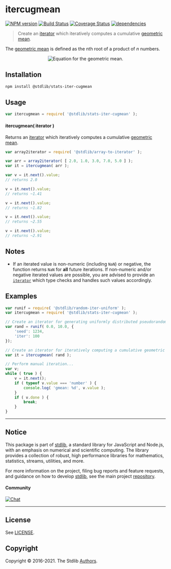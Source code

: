 <!--

@license Apache-2.0

Copyright (c) 2019 The Stdlib Authors.

Licensed under the Apache License, Version 2.0 (the "License");
you may not use this file except in compliance with the License.
You may obtain a copy of the License at

   http://www.apache.org/licenses/LICENSE-2.0

Unless required by applicable law or agreed to in writing, software
distributed under the License is distributed on an "AS IS" BASIS,
WITHOUT WARRANTIES OR CONDITIONS OF ANY KIND, either express or implied.
See the License for the specific language governing permissions and
limitations under the License.

-->

# itercugmean

[![NPM version][npm-image]][npm-url] [![Build Status][test-image]][test-url] [![Coverage Status][coverage-image]][coverage-url] [![dependencies][dependencies-image]][dependencies-url]

> Create an [iterator][mdn-iterator-protocol] which iteratively computes a cumulative [geometric mean][geometric-mean].

<section class="intro">

The [geometric mean][geometric-mean] is defined as the nth root of a product of _n_ numbers.

<!-- <equation class="equation" label="eq:geometric_mean" align="center" raw="\biggl( \prod_{i=0}^{n-1} \biggr)^{\frac{1}{n}} = \sqrt[n]{x_0 x_1 \cdots x_{n-1}}" alt="Equation for the geometric mean."> -->

<div class="equation" align="center" data-raw-text="\biggl( \prod_{i=0}^{n-1} \biggr)^{\frac{1}{n}} = \sqrt[n]{x_0 x_1 \cdots x_{n-1}}" data-equation="eq:geometric_mean">
    <img src="https://cdn.jsdelivr.net/gh/stdlib-js/stdlib@b38de7dff069561da1cb4710c85fc74433b7eaaa/lib/node_modules/@stdlib/stats/iter/cugmean/docs/img/equation_geometric_mean.svg" alt="Equation for the geometric mean.">
    <br>
</div>

<!-- </equation> --> 

</section>

<!-- /.intro -->

<!-- Package usage documentation. -->

<section class="installation">

## Installation

```bash
npm install @stdlib/stats-iter-cugmean
```

</section>

<section class="usage">

## Usage

```javascript
var itercugmean = require( '@stdlib/stats-iter-cugmean' );
```

#### itercugmean( iterator )

Returns an [iterator][mdn-iterator-protocol] which iteratively computes a cumulative [geometric mean][geometric-mean].

```javascript
var array2iterator = require( '@stdlib/array-to-iterator' );

var arr = array2iterator( [ 2.0, 1.0, 3.0, 7.0, 5.0 ] );
var it = itercugmean( arr );

var v = it.next().value;
// returns 2.0

v = it.next().value;
// returns ~1.41

v = it.next().value;
// returns ~1.82

v = it.next().value;
// returns ~2.55

v = it.next().value;
// returns ~2.91
```

</section>

<!-- /.usage -->

<!-- Package usage notes. Make sure to keep an empty line after the `section` element and another before the `/section` close. -->

<section class="notes">

## Notes

-   If an iterated value is non-numeric (including `NaN`) or negative, the function returns `NaN` for **all** future iterations. If non-numeric and/or negative iterated values are possible, you are advised to provide an [`iterator`][mdn-iterator-protocol] which type checks and handles such values accordingly.

</section>

<!-- /.notes -->

<!-- Package usage examples. -->

<section class="examples">

## Examples

<!-- eslint no-undef: "error" -->

```javascript
var runif = require( '@stdlib/random-iter-uniform' );
var itercugmean = require( '@stdlib/stats-iter-cugmean' );

// Create an iterator for generating uniformly distributed pseudorandom numbers:
var rand = runif( 0.0, 10.0, {
    'seed': 1234,
    'iter': 100
});

// Create an iterator for iteratively computing a cumulative geometric mean:
var it = itercugmean( rand );

// Perform manual iteration...
var v;
while ( true ) {
    v = it.next();
    if ( typeof v.value === 'number' ) {
        console.log( 'gmean: %d', v.value );
    }
    if ( v.done ) {
        break;
    }
}
```

</section>

<!-- /.examples -->

<!-- Section to include cited references. If references are included, add a horizontal rule *before* the section. Make sure to keep an empty line after the `section` element and another before the `/section` close. -->

<section class="references">

</section>

<!-- /.references -->

<!-- Section for all links. Make sure to keep an empty line after the `section` element and another before the `/section` close. -->


<section class="main-repo" >

* * *

## Notice

This package is part of [stdlib][stdlib], a standard library for JavaScript and Node.js, with an emphasis on numerical and scientific computing. The library provides a collection of robust, high performance libraries for mathematics, statistics, streams, utilities, and more.

For more information on the project, filing bug reports and feature requests, and guidance on how to develop [stdlib][stdlib], see the main project [repository][stdlib].

#### Community

[![Chat][chat-image]][chat-url]

---

## License

See [LICENSE][stdlib-license].


## Copyright

Copyright &copy; 2016-2021. The Stdlib [Authors][stdlib-authors].

</section>

<!-- /.stdlib -->

<!-- Section for all links. Make sure to keep an empty line after the `section` element and another before the `/section` close. -->

<section class="links">

[npm-image]: http://img.shields.io/npm/v/@stdlib/stats-iter-cugmean.svg
[npm-url]: https://npmjs.org/package/@stdlib/stats-iter-cugmean

[test-image]: https://github.com/stdlib-js/stats-iter-cugmean/actions/workflows/test.yml/badge.svg
[test-url]: https://github.com/stdlib-js/stats-iter-cugmean/actions/workflows/test.yml

[coverage-image]: https://img.shields.io/codecov/c/github/stdlib-js/stats-iter-cugmean/main.svg
[coverage-url]: https://codecov.io/github/stdlib-js/stats-iter-cugmean?branch=main

[dependencies-image]: https://img.shields.io/david/stdlib-js/stats-iter-cugmean.svg
[dependencies-url]: https://david-dm.org/stdlib-js/stats-iter-cugmean/main

[chat-image]: https://img.shields.io/gitter/room/stdlib-js/stdlib.svg
[chat-url]: https://gitter.im/stdlib-js/stdlib/

[stdlib]: https://github.com/stdlib-js/stdlib

[stdlib-authors]: https://github.com/stdlib-js/stdlib/graphs/contributors

[stdlib-license]: https://raw.githubusercontent.com/stdlib-js/stats-iter-cugmean/main/LICENSE

[geometric-mean]: https://en.wikipedia.org/wiki/Geometric_mean

[mdn-iterator-protocol]: https://developer.mozilla.org/en-US/docs/Web/JavaScript/Reference/Iteration_protocols#The_iterator_protocol

</section>

<!-- /.links -->
